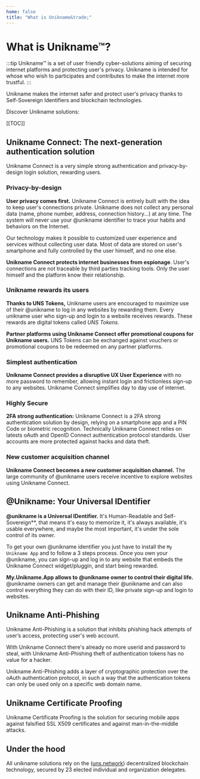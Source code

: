 ```yaml
---
home: false
title: "What is Unikname&trade;"
---
```


# What is Unikname&trade;?

:::tip Unikname&trade; is a set of user friendly cyber-solutions aiming of securing internet platforms and protecting user's privacy. 
Unikname is intended for whose who wish to participates and contributes to make the internet more trustful. 
:::

Unikname makes the internet safer and protect user's privacy thanks to Self-Sovereign Identifiers and blockchain technologies.

Discover Unikname solutions: 

[[TOC]]

## Unikname Connect: The next-generation authentication solution

Unikname Connect is a very simple strong authentication and privacy-by-design login solution, rewarding users.

### Privacy-by-design

**User privacy comes first.** Unikname Connect is entirely built with the idea to keep user's connections private. Unikname does not collect any personal data (name, phone number, address, connection history...) at any time. The system will never use your @unikname identifier to trace your habits and behaviors on the Internet. 

Our technology makes it possible to customized user experience and services without collecting user data. Most of data are stored on user's smartphone and fully controlled by the user himself, and no one else. 

**Unikname Connect protects internet businesses from espionage**. User's connections are not traceable by third parties tracking tools. Only the user himself and the platform know their relationship.

### Unikname rewards its users

**Thanks to UNS Tokens,** Unikname users are encouraged to maximize use of their @unikname to log in any websites by rewarding them. Every unikname user who sign-up and login to a website receives rewards. These rewards are digital tokens called _UNS Tokens_. 

**Partner platforms using Unikname Connect offer promotional coupons for Unikname users.** UNS Tokens can be exchanged against vouchers or promotional coupons to be redeemed on any partner platforms.

### Simplest authentication

**Unikname Connect provides a disruptive UX User Experience** with no more password to remember, allowing instant login and frictionless sign-up to any websites. Unikname Connect simplifies day to day use of internet.

### Highly Secure

**2FA strong authentication:** Unikname Connect is a 2FA strong authentication solution by design, relying on a smartphone app and a PIN Code or biometric recognition. Technically Unikname Connect relies on latests oAuth and OpenID Connect authentication protocol standards. User accounts are more protected against hacks and data theft.

### New customer acquisition channel

**Unikname Connect becomes a new customer acquisition channel.** The large community of @unikname users receive incentive to explore websites using Unikname Connect. 

## @Unikname: Your Universal IDentifier

**@unikname is a Universal IDentifier.** It's Human-Readable and Self-Sovereign**, that means it's easy to memorize it, it's always available, it's usable everywhere, and maybe the most important, it's under the sole control of its owner.

To get your own @unikname identifier you just have to install the ``My Unikname App`` and to follow a 3 steps process. Once you own your @unikname, you can sign-up and log in to any website that embeds the Unikname Connect widget/pluggin, and start being rewarded.

**My.Unikname.App allows to @unikname owner to control their digital life.** @unikname owners can get and manage their @unikname and can also control everything they can do with their ID, like private sign-up and login to websites. 

## Unikname Anti-Phishing

Unikname Anti-Phishing is a solution that inhibits phishing hack attempts of user’s access, protecting user's web account. 

With Unikname Connect there's already no more userid and password to steal, with Unikname Anti-Phishing theft of authentication tokens has no value for a hacker. 

Unikname Anti-Phishing adds a layer of cryptographic protection over the oAuth authentication protocol, in such a way that the authentication tokens can only be used only on a specific web domain name.

## Unikname Certificate Proofing

Unikname Certificate Proofing is the solution for securing mobile apps against falsified SSL X509 certificates and against man-in-the-middle attacks.

## Under the hood

All unikname solutions rely on the ([uns.network](https://www.uns.network/)) decentralized blockchain technology, secured by 23 elected individual and organization delegates. 
